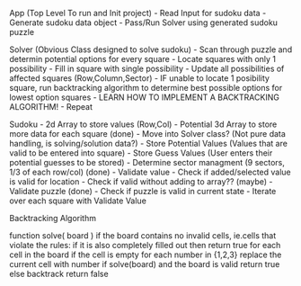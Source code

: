 App (Top Level To run and Init project)
    - Read Input for sudoku data
    - Generate sudoku data object
    - Pass/Run Solver using generated sudoku puzzle

Solver (Obvious Class designed to solve sudoku)
    - Scan through puzzle and determin potential options for every square
    - Locate squares with only 1 possibility
        - Fill in square with single possibility
        - Update all possibilities of affected squares (Row,Column,Sector)
    - IF unable to locate 1 posibility square, run backtracking algorithm to determine best possible options for lowest option squares
        - LEARN HOW TO IMPLEMENT A BACKTRACKING ALGORITHM!
    - Repeat

Sudoku
    - 2d Array to store values (Row,Col)
        - Potential 3d Array to store more data for each square (done)
        - Move into Solver class? (Not pure data handling, is solving/solution data?)
            - Store Potential Values (Values that are valid to be entered into square)
            - Store Guess Values (User enters their potential guesses to be stored)
    - Determine sector managment (9 sectors, 1/3 of each row/col) (done)
    - Validate value
        - Check if added/selected value is valid for location
        - Check if valid without adding to array?? (maybe)
    - Validate puzzle (done)
        - Check if puzzle is valid in current state
        - Iterate over each square with Validate Value



Backtracking Algorithm

function solve( board )
    if the board contains no invalid cells, ie.cells that violate the rules:
        if it is also completely filled out then
            return true
    for each cell in the board
        if the cell is empty
            for each number in {1,2,3}
                replace the current cell with number
                if solve(board) and the board is valid
                    return true
                else
                    backtrack
        return false